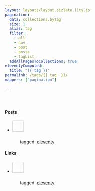 ```yaml
---
layout: layouts/layout.sizlate.11ty.js
pagination:
  data: collections.byTag
  size: 1
  alias: tag
  filter:
    - all
    - nav
    - post
    - posts
    - tagList
  addAllPagesToCollections: true
eleventyComputed:
  title: "{{ tag }}"
permalink: /tags/{{ tag  }}/
mappers: ["pagination"]

---
```

<div class="category"><header class="category">
    
</header>
<div class=" contained honey-teir1">
    <p class="summary"></p>
</div>
<div class="category contained"></div></div>


<div class="category-summary contained">
<h4>Posts</h4>
<ul class="posts_holder"><li class="section link">
    <a class="link" target="other_window" href="">
        <h5>
            <img class="favIcon"  width="35px" height="35px"><span class="title"></span>
        </h5>
    </a>
     <ul class="tags">
        <span>tagged:</span>
        <a class="button tag" href="/tags/eleventy/index.html">eleventy</a>
    </ul>
    <span class="created"></span>
</li></ul>
</div>

<div class="category-summary contained">
<h4>Links</h4>
<ul class="links_holder"><li class="section link">
    <a class="link" target="_blank" href=" ">
        <h5>
            <img class="favIcon"  width="35px" height="35px"><span class="title"></span>
        </h5>
    </a>
     <ul class="tags">
        <span>tagged:</span>
        <a class="button tag" href="/tags/eleventy/index.html">eleventy</a>
    </ul>
    <span class="created"></span>
</li></ul>
</div>